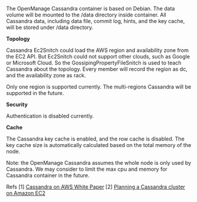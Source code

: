 The OpenManage Cassandra container is based on Debian. The data volume will be mounted to the /data directory inside container. All Cassandra data, including data file, commit log, hints, and the key cache, will be stored under /data directory.

**Topology**

Cassandra Ec2Snitch could load the AWS region and availability zone from the EC2 API. But Ec2Snitch could not support other clouds, such as Google or Microsoft Cloud. So the GossipingPropertyFileSnitch is used to teach Cassandra about the topology. Every member will record the region as dc, and the availability zone as rack.

Only one region is supported currently. The multi-regions Cassandra will be supported in the future.

**Security**

Authentication is disabled currently.

**Cache**

The Cassandra key cache is enabled, and the row cache is disabled. The key cache size is automatically calculated based on the total memory of the node.

Note: the OpenManage Cassandra assumes the whole node is only used by Cassandra. We may consider to limit the max cpu and memory for Cassandra container in the future.


Refs
[1] [Cassandra on AWS White Paper](https://d0.awsstatic.com/whitepapers/Cassandra_on_AWS.pdf)
[2] [Planning a Cassandra cluster on Amazon EC2](http://docs.datastax.com/en/landing_page/doc/landing_page/planning/planningEC2.html)

